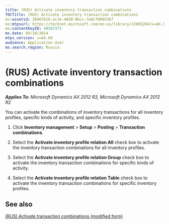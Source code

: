 ```yaml
---
title: (RUS) Activate inventory transaction combinations
TOCTitle: (RUS) Activate inventory transaction combinations
ms:assetid: 38467b16-ac3e-4850-8bcc-7edcf0005367
ms:mtpsurl: https://technet.microsoft.com/en-us/library/JJ665284(v=AX.60)
ms:contentKeyID: 49387373
ms.date: 04/18/2014
mtps_version: v=AX.60
audience: Application User
ms.search.region: Russia
---
```


# (RUS) Activate inventory transaction combinations 


_**Applies To:** Microsoft Dynamics AX 2012 R3, Microsoft Dynamics AX 2012 R2_

You can activate the combinations of inventory transactions for all inventory profiles, specific kinds of activity, and specific inventory profiles.

1.  Click **Inventory management** \> **Setup** \> **Posting** \> **Transaction combinations**.

2.  Select the **Activate inventory profile relation All** check box to activate the inventory transaction combinations for all inventory profiles.

3.  Select the **Activate inventory profile relation Group** check box to activate the inventory transaction combinations for specific kinds of activity.

4.  Select the **Activate inventory profile relation Table** check box to activate the inventory transaction combinations for specific inventory profiles.

## See also

[(RUS) Activate transaction combinations (modified form)](https://technet.microsoft.com/en-us/library/jj733228\(v=ax.60\))

  


